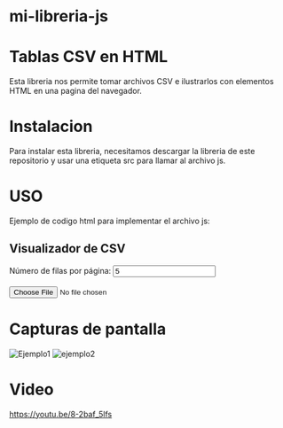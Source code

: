 # mi-libreria-js
# Tablas CSV en HTML

Esta libreria nos permite tomar archivos CSV e ilustrarlos con elementos HTML en una pagina del navegador.

# Instalacion
Para instalar esta libreria, necesitamos descargar la libreria de este repositorio y usar una etiqueta src para llamar al archivo js.
  <script src="CSV.js"></script>
# USO
Ejemplo de codigo html para implementar el archivo js:
<!DOCTYPE html>
<html lang="es">
<head>
  <meta charset="UTF-8">
  <title>Tabla desde CSV</title>
</head>
<body>
  <h2>Visualizador de CSV</h2>
  <label>Número de filas por página:</label>
  <input type="number" id="numFilas" min="1" value="5">
  <br><br>
  <input type="file" id="csvFile" accept=".csv">
  <div id="tablaCSV"></div>
  <div id="paginacion"></div>

  <script src="CSV.js"></script>
</body>
</html>

# Capturas de pantalla
![Ejemplo1](https://github.com/user-attachments/assets/e398dffb-4187-457b-835a-a4210dab0e4e)
![ejemplo2](https://github.com/user-attachments/assets/31a5d7d7-1f93-482e-96a4-3a62c9e223de)


# Video
https://youtu.be/8-2baf_5lfs

